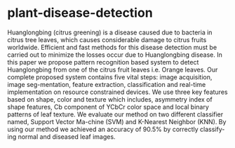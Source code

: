 # plant-disease-detection
Huanglongbing (citrus greening) is a disease caused due to bacteria in citrus tree leaves, which causes considerable damage to citrus fruits worldwide. Efficient and fast methods for this disease detection must be carried out to minimize the losses occur due to Huanglongbing disease. In this paper we propose pattern recognition based system to detect Huanglongbing from one of the citrus fruit leaves i.e. Orange leaves. Our complete proposed system contains five vital steps: image acquisition, image seg-mentation, feature extraction, classification and real-time implementation on resource constrained devices. We use three key features based on shape, color and texture which includes, asymmetry index of shape features, Cb component of YCbCr color space and local binary patterns of leaf texture. We evaluate our method on two different classifier named, Support Vector Ma-chine (SVM) and K-Nearest Neighbor (KNN). By using our method we achieved an accuracy of 90.5% by correctly classify-ing normal and diseased leaf images. 
